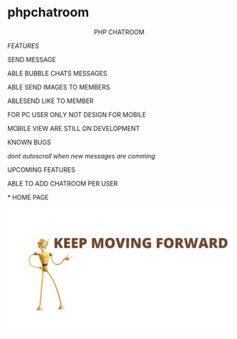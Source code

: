 # phpchatroom
<p align="center">
PHP CHATROOM

*FEATURES*

SEND MESSAGE

ABLE BUBBLE CHATS MESSAGES

ABLE SEND IMAGES TO MEMBERS

ABLESEND LIKE TO MEMBER


FOR PC USER ONLY NOT DESIGN FOR MOBILE

MOBILE VIEW ARE STILL ON DEVELOPMENT

KNOWN BUGS

*dont autoscroll when new messages are comming*

UPCOMING FEATURES


ABLE TO ADD CHATROOM PER USER
</p>
* HOME PAGE 
<p align="center">
  <img src="https://raw.githubusercontent.com/Datcyx/Datcyx/main/svg_20220523_010809_0000.svg") width="550">
 

</p>


